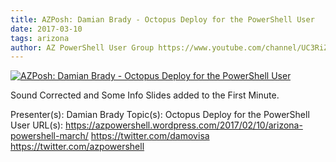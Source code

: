 ```yaml
---
title: AZPosh: Damian Brady - Octopus Deploy for the PowerShell User
date: 2017-03-10
tags: arizona
author: AZ PowerShell User Group https://www.youtube.com/channel/UC3RiZUhPQH9cANYnECWrbFA
---
```


[![AZPosh: Damian Brady - Octopus Deploy for the PowerShell User](https://i1.ytimg.com/vi/HXvtW0T67YA/hqdefault.jpg "AZPosh: Damian Brady - Octopus Deploy for the PowerShell User")](https://www.youtube.com/watch?v=HXvtW0T67YA)

Sound Corrected and Some Info Slides added to the First Minute.

Presenter(s): Damian Brady
Topic(s): Octopus Deploy for the PowerShell User
URL(s): 
https://azpowershell.wordpress.com/2017/02/10/arizona-powershell-march/
https://twitter.com/damovisa
https://twitter.com/azpowershell
